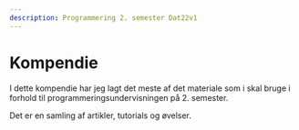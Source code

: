 ```yaml
---
description: Programmering 2. semester Dat22v1
---
```


# Kompendie

I dette kompendie har jeg lagt det meste af det materiale som i skal bruge i forhold til programmeringsundervisningen på 2. semester.&#x20;

Det er en samling af artikler, tutorials og øvelser.&#x20;
